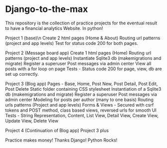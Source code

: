 # Django-to-the-max

This repository is the collection of practice projects for the eventual result to have a financial analytics Website. In python!

Project 1 (base)\n 
  Create 2 html pages (Home & About) 
  Routing url patterns (project and app levels) 
  Test for status code 200 for both pages.

Project 2 (Message board app) 
  Create 1 html pages (Home)
  Routing url patterns (project and app levels)
  Instantiate Sqlite3 db (makemigrations and migrate)
  Register a superuser 
  Post messages via admin center 
  View all posts with a for loop on page 
  Tests - Status code 200 for page, view, db are set up correctly.

Project 3 (Blog app)
  Pages - Base, Home, Post New, Post Detail, Post Edit, Post Delete
  Static folder containing CSS stylesheet
  Instantiation of a Sqlite3 db (makemigrations and migrate)
  Register a superuser 
  Post messages via admin center
  Modeling for posts per author (many to one basis)
  Routing urls patterns (Project and app levels)
  Forms & Views - Secured with csrf tokens and POST method, class based views, reversed urls for smooth UI
  Tests - String Representation, Content, List View, Detail View, Create View, Update View, Delete View
  
Project 4 (Continuation of Blog app)
  Project 3 plus
  
  
  
  

Practice makes money!
Thanks Django!
Python Rocks!


